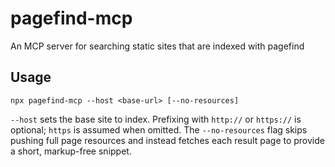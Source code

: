 # pagefind-mcp
An MCP server for searching static sites that are indexed with pagefind

## Usage

```
npx pagefind-mcp --host <base-url> [--no-resources]
```

`--host` sets the base site to index. Prefixing with `http://` or `https://` is
optional; `https` is assumed when omitted. The `--no-resources` flag skips
pushing full page resources and instead fetches each result page to provide a
short, markup-free snippet.
